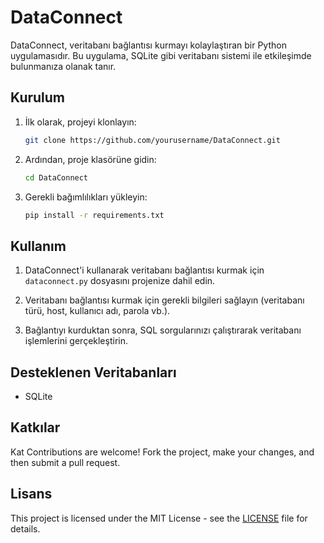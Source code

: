 # DataConnect

DataConnect, veritabanı bağlantısı kurmayı kolaylaştıran bir Python uygulamasıdır. Bu uygulama, SQLite gibi veritabanı sistemi ile etkileşimde bulunmanıza olanak tanır.

## Kurulum

1. İlk olarak, projeyi klonlayın:

    ```bash
    git clone https://github.com/yourusername/DataConnect.git
    ```

2. Ardından, proje klasörüne gidin:

    ```bash
    cd DataConnect
    ```

3. Gerekli bağımlılıkları yükleyin:

    ```bash
    pip install -r requirements.txt
    ```

## Kullanım

1. DataConnect'i kullanarak veritabanı bağlantısı kurmak için `dataconnect.py` dosyasını projenize dahil edin.

2. Veritabanı bağlantısı kurmak için gerekli bilgileri sağlayın (veritabanı türü, host, kullanıcı adı, parola vb.).

3. Bağlantıyı kurduktan sonra, SQL sorgularınızı çalıştırarak veritabanı işlemlerini gerçekleştirin.

## Desteklenen Veritabanları

- SQLite

## Katkılar

Kat Contributions are welcome! Fork the project, make your changes, and then submit a pull request.

## Lisans

This project is licensed under the MIT License - see the [LICENSE](LICENSE) file for details.
